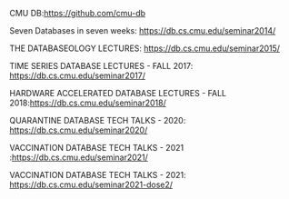CMU DB:https://github.com/cmu-db

Seven Databases in seven weeks: https://db.cs.cmu.edu/seminar2014/

THE DATABASEOLOGY LECTURES: https://db.cs.cmu.edu/seminar2015/

TIME SERIES DATABASE LECTURES - FALL 2017: https://db.cs.cmu.edu/seminar2017/

HARDWARE ACCELERATED DATABASE LECTURES - FALL 2018:https://db.cs.cmu.edu/seminar2018/

QUARANTINE DATABASE TECH TALKS - 2020: https://db.cs.cmu.edu/seminar2020/

VACCINATION DATABASE TECH TALKS - 2021 :https://db.cs.cmu.edu/seminar2021/

VACCINATION DATABASE TECH TALKS - 2021: https://db.cs.cmu.edu/seminar2021-dose2/
